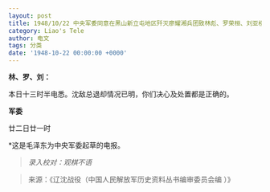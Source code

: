 ```yaml
---
layout: post
title: 1948/10/22 中央军委同意在黑山新立屯地区歼灭廖耀湘兵团致林彪、罗荣桓、刘亚楼电
category: Liao's Tele
author: 电文
tags: 分类
date: '1948-10-22 00:00:00 +0000'
---
```


**林、罗、刘：**

本日十三时半电悉。沈敌总退却情况已明，你们决心及处置都是正确的。

**军委**

廿二日廿一时

*这是毛泽东为中央军委起草的电报。



> *录入校对：观棋不语*

> 来源：《辽沈战役（中国人民解放军历史资料丛书编审委员会编 ）》
